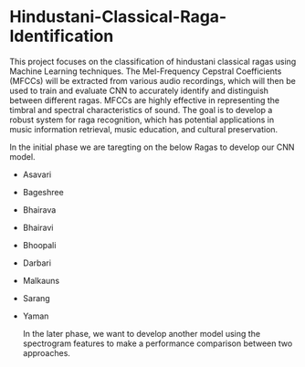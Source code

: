 # Hindustani-Classical-Raga-Identification

This project focuses on the classification of hindustani classical ragas using Machine Learning techniques. The Mel-Frequency Cepstral Coefficients (MFCCs) will be extracted from various audio recordings, which will then be used to train and evaluate CNN to accurately identify and distinguish between different ragas. MFCCs are highly effective in representing the timbral and spectral characteristics of sound. The goal is to develop a robust system for raga recognition, which has potential applications in music information retrieval, music education, and cultural preservation.

In the initial phase we are taregting on the below Ragas to develop our CNN model.
- Asavari
- Bageshree
- Bhairava
- Bhairavi
- Bhoopali
- Darbari
- Malkauns
- Sarang
- Yaman

  In the later phase, we want to develop another model using the spectrogram features to make a performance comparison between two approaches.
